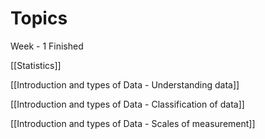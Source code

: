 # Topics
Week - 1 Finished

[[Statistics]]

[[Introduction and types of Data - Understanding data]]

[[Introduction and types of Data - Classification of data]]

[[Introduction and types of Data - Scales of measurement]]

